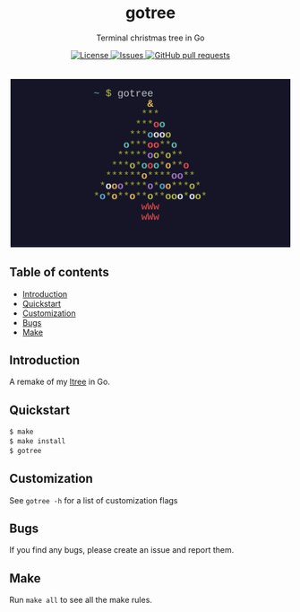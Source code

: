 <h1 align="center">gotree</h1>
<p align="center">Terminal christmas tree in Go</p>

<p align="center">
	<a href="./LICENSE">
		<img alt="License" src="https://img.shields.io/badge/license-GPL-blue?color=7aca00"/>
	</a>
	<a href="https://github.com/LordOfTrident/gotree/issues">
		<img alt="Issues" src="https://img.shields.io/github/issues/LordOfTrident/gotree?color=0088ff"/>
	</a>
	<a href="https://github.com/LordOfTrident/gotree/pulls">
		<img alt="GitHub pull requests" src="https://img.shields.io/github/issues-pr/LordOfTrident/gotree?color=0088ff"/>
	</a>
	<br><br><br>
	<img width="500px" src="res/thumbnail.png"/>
</p>

## Table of contents
* [Introduction](#introduction)
* [Quickstart](#quickstart)
* [Customization](#customization)
* [Bugs](#bugs)
* [Make](#make)

## Introduction
A remake of my [ltree](https://github.com/LordOfTrident/ltree) in Go.

## Quickstart
```sh
$ make
$ make install
$ gotree
```

## Customization
See `gotree -h` for a list of customization flags

## Bugs
If you find any bugs, please create an issue and report them.

## Make
Run `make all` to see all the make rules.
